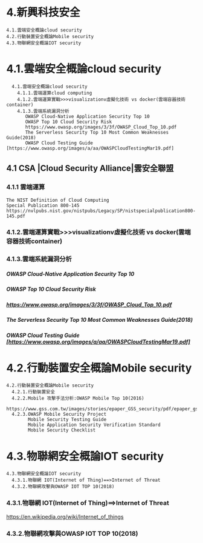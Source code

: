 # 4.新興科技安全
```
4.1.雲端安全概論cloud security
4.2.行動裝置安全概論Mobile security
4.3.物聯網安全概論IOT security
```
# 4.1.雲端安全概論cloud security
```
  4.1.雲端安全概論cloud security
    4.1.1.雲端運算cloud computing
    4.1.2.雲端運算實戰>>>visualizationv虛擬化技術 vs docker(雲端容器技術container)
    4.1.3.雲端系統漏洞分析
       OWASP Cloud-Native Application Security Top 10
       OWASP Top 10 Cloud Security Risk
       https://www.owasp.org/images/3/3f/OWASP_Cloud_Top_10.pdf
       The Serverless Security Top 10 Most Common Weaknesses Guide(2018)
       OWASP Cloud Testing Guide [https://www.owasp.org/images/a/aa/OWASPCloudTestingMar19.pdf]
```

## 4.1 CSA |Cloud Security Alliance|雲安全聯盟
### 4.1.1 雲端運算
```
The NIST Definition of Cloud Computing
Special Publication 800-145
https://nvlpubs.nist.gov/nistpubs/Legacy/SP/nistspecialpublication800-145.pdf
```
### 4.1.2.雲端運算實戰>>>visualizationv虛擬化技術 vs docker(雲端容器技術container)
### 4.1.3.雲端系統漏洞分析
##### OWASP Cloud-Native Application Security Top 10
##### OWASP Top 10 Cloud Security Risk
##### https://www.owasp.org/images/3/3f/OWASP_Cloud_Top_10.pdf
#####  The Serverless Security Top 10 Most Common Weaknesses Guide(2018)
#####  OWASP Cloud Testing Guide [https://www.owasp.org/images/a/aa/OWASPCloudTestingMar19.pdf]
# 4.2.行動裝置安全概論Mobile security
```
4.2.行動裝置安全概論Mobile security
  4.2.1.行動裝置安全
  4.2.2.Mobile 攻擊手法分析:OWASP Mobile Top 10(2016)
    https://www.gss.com.tw/images/stories/epaper_GSS_security/pdf/epaper_gss_security_0132.pdf
  4.2.3.OWASP Mobile Security Project
        Mobile Security Testing Guide
        Mobile Application Security Verification Standard
        Mobile Security Checklist
```
# 4.3.物聯網安全概論IOT security
```
4.3.物聯網安全概論IOT security
  4.3.1.物聯網 IOT(Internet of Thing)==>Internet of Threat
  4.3.2.物聯網攻擊與OWASP IOT TOP 10(2018)
```
### 4.3.1.物聯網 IOT(Internet of Thing)==>Internet of Threat
https://en.wikipedia.org/wiki/Internet_of_things

### 4.3.2.物聯網攻擊與OWASP IOT TOP 10(2018)




